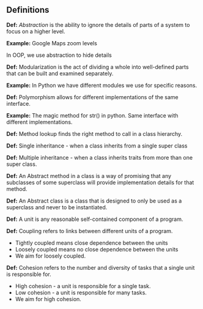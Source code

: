 ## Definitions

**Def:** _Abstraction_ is the ability to ignore the details of parts of a system to focus on a higher level.

**Example:** Google Maps zoom levels

In OOP, we use abstraction to hide details

**Def:** Modularization is the act of dividing a whole into well-defined parts that can be built and examined separately. 

**Example:** In Python we have different modules we use for specific reasons.

**Def:** Polymorphism allows for different implementations of the same interface.

**Example:** The magic method for str() in python. Same interface with different implementations. 

**Def:** Method lookup finds the right method to call in a class hierarchy.

**Def:** Single inheritance - when a class inherits from a single super class


**Def:** Multiple inheritance - when a class inherits traits from more than one super class.

**Def:** An Abstract method in a class is a way of promising that any subclasses of some superclass will provide implementation details for that method.

**Def:** An Abstract class is a class that is designed to only be used as a superclass and never to be instantiated.

**Def:** A unit is any reasonable self-contained component of a program.

**Def:** Coupling refers to links between different units of a program.

- Tightly coupled means close dependence between the units
- Loosely coupled means no close dependence between the units
- We aim for loosely coupled.

**Def:** Cohesion refers to the number and diversity of tasks that a single unit is responsible for.

- High cohesion - a unit is responsible for a single task. 
- Low cohesion - a unit is responsible for many tasks.
- We aim for high cohesion.
